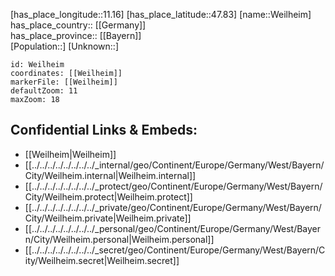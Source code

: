 ﻿---
location: [47.83,11.16] 
mapzoom: [7,12] 
mapmarker: city 
type: City
tags:
- geo/City


SpocWebEntityId: 35500
isDeleted: false
confidential: public

---
[has_place_longitude::11.16] 
[has_place_latitude::47.83] 
[name::Weilheim] 
has_place_country:: [[Germany]]  
has_place_province:: [[Bayern]]  
[Population::] 
[Unknown::] 


```leaflet
id: Weilheim
coordinates: [[Weilheim]] 
markerFile: [[Weilheim]] 
defaultZoom: 11 
maxZoom: 18
```


## Confidential Links & Embeds: 
- [[Weilheim|Weilheim]]  
- [[../../../../../../../../_internal/geo/Continent/Europe/Germany/West/Bayern/City/Weilheim.internal|Weilheim.internal]] 
- [[../../../../../../../../_protect/geo/Continent/Europe/Germany/West/Bayern/City/Weilheim.protect|Weilheim.protect]] 
- [[../../../../../../../../_private/geo/Continent/Europe/Germany/West/Bayern/City/Weilheim.private|Weilheim.private]] 
- [[../../../../../../../../_personal/geo/Continent/Europe/Germany/West/Bayern/City/Weilheim.personal|Weilheim.personal]] 
- [[../../../../../../../../_secret/geo/Continent/Europe/Germany/West/Bayern/City/Weilheim.secret|Weilheim.secret]] 
